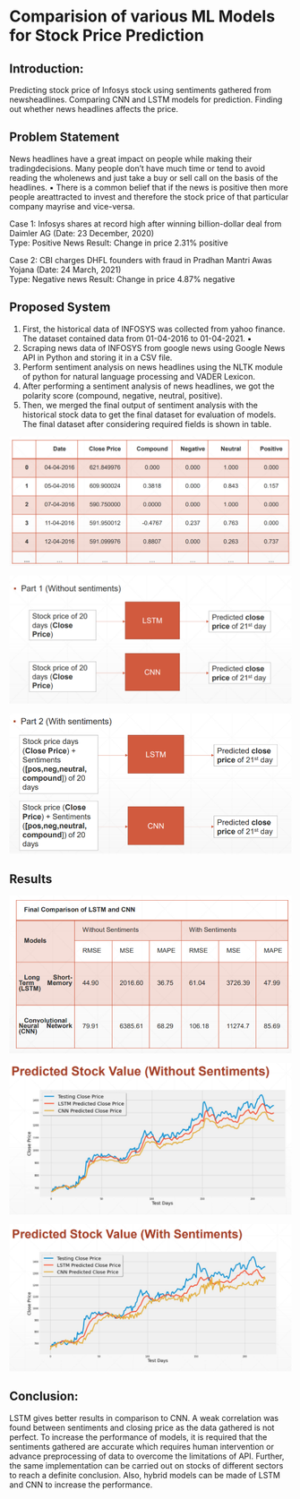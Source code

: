 # Comparision of various ML Models for Stock Price Prediction 

## Introduction:
Predicting stock price of Infosys stock using sentiments gathered from newsheadlines. 
Comparing CNN and LSTM models for prediction. 
Finding out whether news headlines affects the price.

## Problem Statement
News headlines have a great impact on people while making their tradingdecisions. Many people don’t have much time or tend to avoid reading the wholenews and just take a buy or sell call on the basis of the headlines. ▪ There is a common belief that if the news is positive then more people areattracted to invest and therefore the stock price of that particular company mayrise and vice-versa.

Case 1: Infosys shares at record high after winning billion-dollar deal from Daimler AG (Date:
23 December, 2020) \
Type: Positive News Result: Change in price 2.31% positive

Case 2: CBI charges DHFL founders with fraud in Pradhan Mantri Awas Yojana (Date: 24
March, 2021) \
Type: Negative news Result: Change in price 4.87% negative

## Proposed System

1. First, the historical data of INFOSYS was collected from yahoo finance. The dataset
contained data from 01-04-2016 to 01-04-2021. ▪ 
2. Scraping news data of INFOSYS from google news using Google News API in Python
and storing it in a CSV file. 
3. Perform sentiment analysis on news headlines using the NLTK module of python for
natural language processing and VADER Lexicon. 
4. After performing a sentiment analysis of news headlines, we got the polarity score
(compound, negative, neutral, positive). 
5. Then, we merged the final output of sentiment analysis with the historical stock data
to get the final dataset for evaluation of models. The final dataset after considering
required fields is shown in table.

![Dataset](screenshots/img1.png "Dataset")

![Proposed System (Without Sentiments)](screenshots/img2.png "Proposed System (Without Sentiments)")

![Proposed System (With Sentiments)](screenshots/img3.png "Proposed System (With Sentiments)")

## Results 

![Results Metrics](screenshots/img4.png "Results Metrics")

![Predicted Stock Value (Without Sentiments)](screenshots/img5_1.png "Predicted Stock Value (Without Sentiments)")

![Predicted Stock Value (With Sentiments)](screenshots/img6.png "Predicted Stock Value (With Sentiments)")

## Conclusion:

LSTM gives better results in comparison to CNN.
A weak correlation was found between sentiments and closing price as the data gathered is not perfect. 
To increase the performance of models, it is required that the sentiments gathered are accurate which requires human intervention or advance preprocessing of data to overcome the limitations of API. 
Further, the same implementation can be carried out on stocks of different sectors to reach a definite conclusion. 
Also, hybrid models can be made of LSTM and CNN to increase the performance.